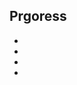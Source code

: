 ## Prgoress
- [Day 1]: https://www.hackingwithswift.com/100/swiftui/1
- [Day 2]: https://www.hackingwithswift.com/100/swiftui/2
- [Day 3]: https://www.hackingwithswift.com/100/swiftui/3
- [Day 4]: https://www.hackingwithswift.com/100/swiftui/4